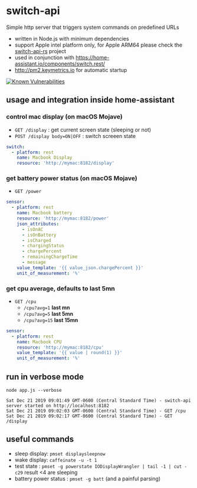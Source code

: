 # switch-api

Simple http server that triggers system commands on predefined URLs
- written in Node.js with minimum dependencies
- support Apple intel platform only, for Apple ARM64 please check the [switch-api-rs](https://github.com/ycardon/switch-api-rs) project 
- used in conjunction with <https://home-assistant.io/components/switch.rest/>
- <http://pm2.keymetrics.io> for automatic startup

[![Known Vulnerabilities](https://snyk.io/test/github/ycardon/switch-api/badge.svg)](https://snyk.io/test/github/ycardon/switch-api)

## usage and integration inside home-assistant

### control mac display (on macOS Mojave)

- `GET /display` : get current screen state (sleeping or not)
- `POST /display body=ON|OFF` : switch screeen state

```yaml
switch:
  - platform: rest
    name: Macbook Display
    resource: 'http://mymac:8182/display'
```

### get battery power status (on macOS Mojave)

- `GET /power`

```yaml
sensor:
  - platform: rest
    name: Macbook battery
    resource: 'http://mymac:8182/power'
    json_attributes:
      - isOnAC
      - isOnBattery
      - isCharged
      - chargingStatus
      - chargePercent
      - remainingChargeTime
      - message
    value_template: '{{ value_json.chargePercent }}'
    unit_of_measurement: '%'
```

### get cpu average, defaults to last 5mn

- `GET /cpu`
  - `/cpu?avg=1` **last mn**
  - `/cpu?avg=5` **last 5mn**
  - `/cpu?avg=15` **last 15mn**

```yaml
sensor:
  - platform: rest
    name: Macbook CPU
    resource: 'http://mymac:8182/cpu'
    value_template: '{{ value | round(1) }}'
    unit_of_measurement: '%'
```

## run in verbose mode

`node app.js --verbose`
```console
Sat Dec 21 2019 09:01:49 GMT-0600 (Central Standard Time) - switch-api server started on http://localhost:8182
Sat Dec 21 2019 09:02:03 GMT-0600 (Central Standard Time) - GET /cpu
Sat Dec 21 2019 09:02:17 GMT-0600 (Central Standard Time) - GET /display
```

## useful commands

- sleep display: `pmset displaysleepnow`
- wake display: `caffeinate -u -t 1`
- test state : `pmset -g powerstate IODisplayWrangler | tail -1 | cut -c29` result <4 are sleeping
- battery power status : `pmset -g batt` (and a painful parsing)
